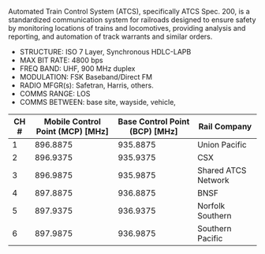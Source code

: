 Automated Train Control System (ATCS), specifically ATCS Spec. 200, is a standardized communication system for railroads designed to ensure safety by monitoring locations of trains and locomotives, providing analysis and reporting, and automation of track warrants and similar orders.

- STRUCTURE: ISO 7 Layer, Synchronous HDLC-LAPB
- MAX BIT RATE: 4800 bps
- FREQ BAND: UHF, 900 MHz duplex
- MODULATION: FSK Baseband/Direct FM
- RADIO MFGR(s): Safetran, Harris, others.
- COMMS RANGE: LOS
- COMMS BETWEEN: base site, wayside, vehicle,

| CH # | Mobile Control Point (MCP) [MHz] | Base Control Point (BCP) [MHz] | Rail Company         |
|------|----------------------------------|--------------------------------|----------------------|
| 1    | 896.8875                         | 935.8875                       | Union Pacific        |
| 2    | 896.9375                         | 935.9375                       | CSX                  |
| 3    | 896.9875                         | 935.9875                       | Shared ATCS Network  |
| 4    | 897.8875                         | 936.8875                       | BNSF                 |
| 5    | 897.9375                         | 936.9375                       | Norfolk Southern     |
| 6    | 897.9875                         | 936.9875                       | Southern Pacific     |
